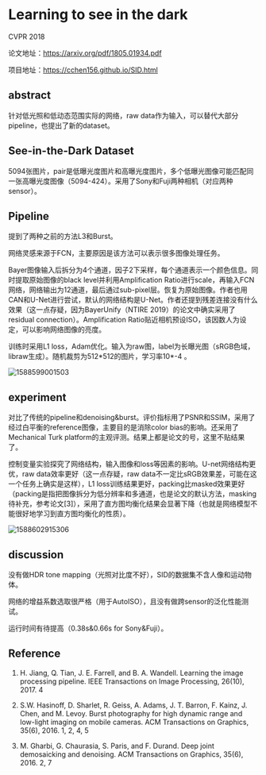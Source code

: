# Learning to see in the dark

CVPR 2018

论文地址：https://arxiv.org/pdf/1805.01934.pdf

项目地址：https://cchen156.github.io/SID.html

## abstract

针对低光照和低动态范围实际的网络，raw data作为输入，可以替代大部分pipeline，也提出了新的dataset。



## See-in-the-Dark Dataset

5094张图片，pair是低曝光度图片和高曝光度图片，多个低曝光图像可能匹配同一张高曝光度图像（5094-424）。采用了Sony和Fuji两种相机（对应两种sensor）。



## Pipeline

提到了两种之前的方法L3和Burst。

网络灵感来源于FCN，主要原因是该方法可以表示很多图像处理任务。

Bayer图像输入后拆分为4个通道，因子2下采样，每个通道表示一个颜色信息。同时提取原始图像的black level并利用Amplification Ratio进行scale，再输入FCN网络，网络输出为12通道，最后通过sub-pixel层。恢复为原始图像。作者也用CAN和U-Net进行尝试，默认的网络结构是U-Net。作者还提到残差连接没有什么效果（这一点存疑，因为BayerUnify（NTIRE 2019）的论文中确实采用了residual connection）。Amplification Ratio贴近相机预设ISO，该因数人为设定，可以影响网络图像的亮度。

训练时采用L1 loss，Adam优化。输入为raw图，label为长曝光图（sRGB色域，libraw生成）。随机裁剪为512\*512的图片，学习率10\*-4  。



![1588599001503](C:\Users\dell\AppData\Roaming\Typora\typora-user-images\1588599001503.png)



## experiment

对比了传统的pipeline和denoising&burst。评价指标用了PSNR和SSIM，采用了经过白平衡的reference图像，主要目的是消除color bias的影响。还采用了Mechanical Turk platform的主观评测。结果上都是论文的号，这里不贴结果了。

控制变量实验探究了网络结构，输入图像和loss等因素的影响。U-net网络结构更优，raw data效率更好（这一点存疑，raw data不一定比sRGB效果差，可能在这一个任务上确实是这样），L1 loss训练结果更好，packing比masked效果更好（packing是指把图像拆分为低分辨率和多通道，也是论文的默认方法，masking待补充，参考论文[3]），采用了直方图均衡化结果会显著下降（也就是网络模型不能很好地学习到直方图均衡化的性质）。

![1588602915306](C:\Users\dell\AppData\Roaming\Typora\typora-user-images\1588602915306.png)

## discussion

没有做HDR tone mapping（光照对比度不好），SID的数据集不含人像和运动物体。

网络的增益系数选取很严格（用于AutoISO），且没有做跨sensor的泛化性能测试。

运行时间有待提高（0.38s&0.66s for Sony&Fuji）。



## Reference

1. H. Jiang, Q. Tian, J. E. Farrell, and B. A. Wandell. Learning
   the image processing pipeline. IEEE Transactions on Image
   Processing, 26(10), 2017. 4
2. S.W. Hasinoff, D. Sharlet, R. Geiss, A. Adams, J. T. Barron,
   F. Kainz, J. Chen, and M. Levoy. Burst photography for high
   dynamic range and low-light imaging on mobile cameras.
   ACM Transactions on Graphics, 35(6), 2016. 1, 2, 4, 5

3. M. Gharbi, G. Chaurasia, S. Paris, and F. Durand. Deep joint
   demosaicking and denoising. ACM Transactions on Graphics,
   35(6), 2016. 2, 7

